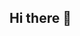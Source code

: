 ## Hi there 👋

<!--
**ItzGeorgeFine/ItzGeorgeFine** is a ✨ _special_ ✨ repository because its `README.md` (this file) appears on your GitHub profile.

Here are some ideas to get you started:


    🔭 I’m currently working on Alyssum

    🌱 I’m currently learning Java and python

Connect with me:

Languages and Tools:

git java python 

